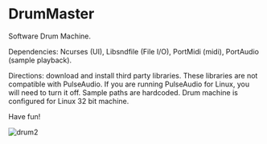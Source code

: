# DrumMaster
Software Drum Machine.   

Dependencies: Ncurses (UI), Libsndfile (File I/O), PortMidi (midi), PortAudio (sample playback).

Directions: download and install third party libraries.  These libraries are not compatible with PulseAudio.  If you are running PulseAudio for Linux, you will need to turn it off.  Sample paths are hardcoded.
Drum machine is configured for Linux 32 bit machine.

Have fun!

![drum2](https://user-images.githubusercontent.com/23005392/55602767-05d42200-571c-11e9-8bac-65053d6fe242.png)
